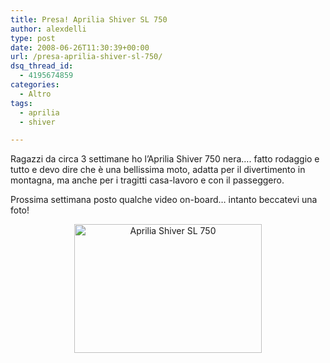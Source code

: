 ```yaml
---
title: Presa! Aprilia Shiver SL 750
author: alexdelli
type: post
date: 2008-06-26T11:30:39+00:00
url: /presa-aprilia-shiver-sl-750/
dsq_thread_id:
  - 4195674859
categories:
  - Altro
tags:
  - aprilia
  - shiver

---
```

<!--CusAdsVi1-->Ragazzi da circa 3 settimane ho l&#8217;Aprilia Shiver 750 nera&#8230;. fatto rodaggio e tutto e devo dire che è una bellissima moto, adatta per il divertimento in montagna, ma anche per i tragitti casa-lavoro e con il passeggero.

Prossima settimana posto qualche video on-board&#8230; intanto beccatevi una foto!

<p style="text-align: center;">
  <a href="https://i1.wp.com/alexdelli.it/wp-content/uploads/2008/06/shivy.jpg"><img loading="lazy" class="alignnone size-medium wp-image-10 aligncenter" title="shivy" src="https://i0.wp.com/alexdelli.it/wp-content/uploads/2008/06/shivy-300x206.jpg?resize=300%2C206" alt="Aprilia Shiver SL 750" width="300" height="206" data-recalc-dims="1" /></a>
</p>

<div style="font-size: 0px; height: 0px; line-height: 0px; margin: 0; padding: 0; clear: both;">
</div>